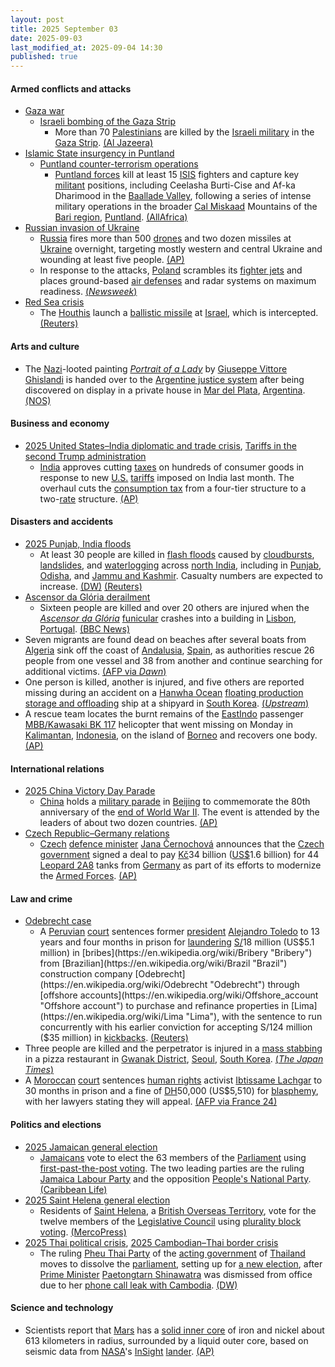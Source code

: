 ```yaml
---
layout: post
title: 2025 September 03
date: 2025-09-03
last_modified_at: 2025-09-04 14:30
published: true
---
```



#### Armed conflicts and attacks

* [Gaza war](https://en.wikipedia.org/wiki/Gaza_war "Gaza war")
  * [Israeli bombing of the Gaza Strip](https://en.wikipedia.org/wiki/Israeli_bombing_of_the_Gaza_Strip "Israeli bombing of the Gaza Strip")
    * More than 70 [Palestinians](https://en.wikipedia.org/wiki/Palestinians "Palestinians") are killed by the [Israeli military](https://en.wikipedia.org/wiki/Israeli_military "Israeli military") in the [Gaza Strip](https://en.wikipedia.org/wiki/Gaza_Strip "Gaza Strip"). [(Al Jazeera)](https://www.aljazeera.com/news/liveblog/2025/9/3/live-europes-response-on-gaza-a-failure-as-israel-continues-attacks)
* [Islamic State insurgency in Puntland](https://en.wikipedia.org/wiki/Islamic_State_insurgency_in_Puntland "Islamic State insurgency in Puntland")
  * [Puntland counter-terrorism operations](https://en.wikipedia.org/wiki/Puntland_counter-terrorism_operations "Puntland counter-terrorism operations")
    * [Puntland forces](https://en.wikipedia.org/wiki/Puntland_Dervish_Force "Puntland Dervish Force") kill at least 15 [ISIS](https://en.wikipedia.org/wiki/Islamic_State_%E2%80%93_Somalia_Province "Islamic State – Somalia Province") fighters and capture key [militant](https://en.wikipedia.org/wiki/Militant "Militant") positions, including Ceelasha Burti-Cise and Af-ka Dharimood in the [Baallade Valley](https://en.wikipedia.org/wiki/Balade_%28Somalia%29 "Balade (Somalia)"), following a series of intense military operations in the broader [Cal Miskaad](https://en.wikipedia.org/wiki/Cal_Miskaad "Cal Miskaad") Mountains of the [Bari region](https://en.wikipedia.org/wiki/Bari%2C_Somalia "Bari, Somalia"), [Puntland](https://en.wikipedia.org/wiki/Puntland "Puntland"). [(AllAfrica)](https://allafrica.com/stories/202509030390.html)
* [Russian invasion of Ukraine](https://en.wikipedia.org/wiki/Russian_invasion_of_Ukraine "Russian invasion of Ukraine")
  * [Russia](https://en.wikipedia.org/wiki/Russia "Russia") fires more than 500 [drones](https://en.wikipedia.org/wiki/Drone_warfare "Drone warfare") and two dozen missiles at [Ukraine](https://en.wikipedia.org/wiki/Ukraine "Ukraine") overnight, targeting mostly western and central Ukraine and wounding at least five people. [(AP)](https://apnews.com/article/russia-ukraine-war-trump-zelenskyy-putin-9d6b9bf76a15971c17ae2de9ca1211b5)
  * In response to the attacks, [Poland](https://en.wikipedia.org/wiki/Poland "Poland") scrambles its [fighter jets](https://en.wikipedia.org/wiki/Fighter_jet "Fighter jet") and places ground-based [air defenses](https://en.wikipedia.org/wiki/Air_defense "Air defense") and radar systems on maximum readiness. [(*Newsweek*)](https://www.newsweek.com/poland-nato-fighter-jets-scramble-ukraine-russia-attack-drones-2123682)
* [Red Sea crisis](https://en.wikipedia.org/wiki/Red_Sea_crisis "Red Sea crisis")
  * The [Houthis](https://en.wikipedia.org/wiki/Houthis "Houthis") launch a [ballistic missile](https://en.wikipedia.org/wiki/Ballistic_missile "Ballistic missile") at [Israel](https://en.wikipedia.org/wiki/Israel "Israel"), which is intercepted. [(Reuters)](https://www.reuters.com/world/middle-east/israel-intercepts-missile-fired-yemen-2025-09-03/)

#### Arts and culture

* The [Nazi](https://en.wikipedia.org/wiki/Nazi "Nazi")-looted painting *[Portrait of a Lady](https://en.wikipedia.org/wiki/Portrait_of_a_Lady_%28Contessa_Colleoni%29 "Portrait of a Lady (Contessa Colleoni)")* by [Giuseppe Vittore Ghislandi](https://en.wikipedia.org/wiki/Giuseppe_Vittore_Ghislandi "Giuseppe Vittore Ghislandi") is handed over to the [Argentine justice system](https://en.wikipedia.org/wiki/Judiciary_of_Argentina "Judiciary of Argentina") after being discovered on display in a private house in [Mar del Plata](https://en.wikipedia.org/wiki/Mar_del_Plata "Mar del Plata"), [Argentina](https://en.wikipedia.org/wiki/Argentina "Argentina"). [(NOS)](https://nos.nl/artikel/2581085-door-nazi-s-geroofd-schilderij-terecht-argentijnse-dochter-van-nazi-levert-het-in)

#### Business and economy

* [2025 United States–India diplomatic and trade crisis](https://en.wikipedia.org/wiki/2025_United_States%E2%80%93India_diplomatic_and_trade_crisis "2025 United States–India diplomatic and trade crisis"), [Tariffs in the second Trump administration](https://en.wikipedia.org/wiki/Tariffs_in_the_second_Trump_administration "Tariffs in the second Trump administration")
  * [India](https://en.wikipedia.org/wiki/India "India") approves cutting [taxes](https://en.wikipedia.org/wiki/Taxation_in_India "Taxation in India") on hundreds of consumer goods in response to new [U.S.](https://en.wikipedia.org/wiki/U.S. "U.S.") [tariffs](https://en.wikipedia.org/wiki/Tariff "Tariff") imposed on India last month. The overhaul cuts the [consumption tax](https://en.wikipedia.org/wiki/Consumption_tax "Consumption tax") from a four-tier structure to a two-[rate](https://en.wikipedia.org/wiki/Tax_rate "Tax rate") structure. [(AP)](https://apnews.com/article/india-goods-services-tax-us-tariff-9538843a2bde3124004273756b26db6b)

#### Disasters and accidents

* [2025 Punjab, India floods](https://en.wikipedia.org/wiki/2025_Punjab%2C_India_floods "2025 Punjab, India floods")
  * At least 30 people are killed in [flash floods](https://en.wikipedia.org/wiki/Flash_flood "Flash flood") caused by [cloudbursts](https://en.wikipedia.org/wiki/Cloudburst "Cloudburst"), [landslides](https://en.wikipedia.org/wiki/Landslide "Landslide"), and [waterlogging](https://en.wikipedia.org/wiki/Waterlogging_%28agriculture%29 "Waterlogging (agriculture)") across [north India](https://en.wikipedia.org/wiki/North_India "North India"), including in [Punjab](https://en.wikipedia.org/wiki/Punjab%2C_India "Punjab, India"), [Odisha](https://en.wikipedia.org/wiki/Odisha "Odisha"), and [Jammu and Kashmir](https://en.wikipedia.org/wiki/Jammu_and_Kashmir_%28union_territory%29 "Jammu and Kashmir (union territory)"). Casualty numbers are expected to increase. [(DW)](https://www.dw.com/en/rains-wreak-havoc-in-northern-india/a-73863094) [(Reuters)](https://www.reuters.com/sustainability/climate-energy/heavy-rain-lashes-northern-india-yamuna-river-breaches-danger-mark-delhi-2025-09-03/)
* [Ascensor da Glória derailment](https://en.wikipedia.org/wiki/Ascensor_da_Gl%C3%B3ria_derailment "Ascensor da Glória derailment")
  * Sixteen people are killed and over 20 others are injured when the *[Ascensor da Glória](https://en.wikipedia.org/wiki/Ascensor_da_Gl%C3%B3ria "Ascensor da Glória")* [funicular](https://en.wikipedia.org/wiki/Funicular "Funicular") crashes into a building in [Lisbon](https://en.wikipedia.org/wiki/Lisbon "Lisbon"), [Portugal](https://en.wikipedia.org/wiki/Portugal "Portugal"). [(BBC News)](https://www.bbc.com/news/articles/c1jzlgj915no)
* Seven migrants are found dead on beaches after several boats from [Algeria](https://en.wikipedia.org/wiki/Algeria "Algeria") sink off the coast of [Andalusia](https://en.wikipedia.org/wiki/Andalusia "Andalusia"), [Spain](https://en.wikipedia.org/wiki/Spain "Spain"), as authorities rescue 26 people from one vessel and 38 from another and continue searching for additional victims. [(AFP via *Dawn*)](https://www.dawn.com/news/1939542/seven-migrants-found-dead-on-spanish-beaches)
* One person is killed, another is injured, and five others are reported missing during an accident on a [Hanwha Ocean](https://en.wikipedia.org/wiki/Hanwha_Ocean "Hanwha Ocean") [floating production storage and offloading](https://en.wikipedia.org/wiki/Floating_production_storage_and_offloading "Floating production storage and offloading") ship at a shipyard in [South Korea](https://en.wikipedia.org/wiki/South_Korea "South Korea"). [(*Upstream*)](https://www.upstreamonline.com/safety/petrobras-official-rushed-to-hospital-after-fall-from-fpso-being-built-at-hanwha-ocean/2-1-1866254)
* A rescue team locates the burnt remains of the [EastIndo](https://en.wikipedia.org/wiki/EastIndo "EastIndo") passenger [MBB/Kawasaki BK 117](https://en.wikipedia.org/wiki/MBB/Kawasaki_BK_117 "MBB/Kawasaki BK 117") helicopter that went missing on Monday in [Kalimantan](https://en.wikipedia.org/wiki/Kalimantan "Kalimantan"), [Indonesia](https://en.wikipedia.org/wiki/Indonesia "Indonesia"), on the island of [Borneo](https://en.wikipedia.org/wiki/Borneo "Borneo") and recovers one body. [(AP)](https://apnews.com/article/indonesia-borneo-helicopter-crash-site-4b8a4c580416190d14e6e7e5ccca05ab)

#### International relations

* [2025 China Victory Day Parade](https://en.wikipedia.org/wiki/2025_China_Victory_Day_Parade "2025 China Victory Day Parade")
  * [China](https://en.wikipedia.org/wiki/China "China") holds a [military parade](https://en.wikipedia.org/wiki/Military_parade "Military parade") in [Beijing](https://en.wikipedia.org/wiki/Beijing "Beijing") to commemorate the 80th anniversary of the [end of World War II](https://en.wikipedia.org/wiki/End_of_World_War_II_in_Asia "End of World War II in Asia"). The event is attended by the leaders of about two dozen countries. [(AP)](https://apnews.com/article/china-military-parade-world-war-xi-jinping-ed1f7b3e245882dd91b597df24eafbea)
* [Czech Republic–Germany relations](https://en.wikipedia.org/wiki/Czech_Republic%E2%80%93Germany_relations "Czech Republic–Germany relations")
  * [Czech](https://en.wikipedia.org/wiki/Czech_Republic "Czech Republic") [defence minister](https://en.wikipedia.org/wiki/Ministry_of_Defence_%28Czech_Republic%29 "Ministry of Defence (Czech Republic)") [Jana Černochová](https://en.wikipedia.org/wiki/Jana_%C4%8Cernochov%C3%A1 "Jana Černochová") announces that the [Czech government](https://en.wikipedia.org/wiki/Czech_government "Czech government") signed a deal to pay [Kč](https://en.wikipedia.org/wiki/Czech_koruna "Czech koruna")34 billion ([US$](https://en.wikipedia.org/wiki/United_States_dollar "United States dollar")1.6 billion) for 44 [Leopard 2A8](https://en.wikipedia.org/wiki/Leopard_2A8 "Leopard 2A8") tanks from [Germany](https://en.wikipedia.org/wiki/Germany "Germany") as part of its efforts to modernize the [Armed Forces](https://en.wikipedia.org/wiki/Czech_Armed_Forces "Czech Armed Forces"). [(AP)](https://apnews.com/article/czech-germany-leopard-tanks-defense-military-modernization-f3ed86b998653a82d01f04cdf8dfc2ed)

#### Law and crime

* [Odebrecht case](https://en.wikipedia.org/wiki/Odebrecht_case "Odebrecht case")
  * A [Peruvian](https://en.wikipedia.org/wiki/Peru "Peru") [court](https://en.wikipedia.org/wiki/Judiciary_of_Peru "Judiciary of Peru") sentences former [president](https://en.wikipedia.org/wiki/President_of_Peru "President of Peru") [Alejandro Toledo](https://en.wikipedia.org/wiki/Alejandro_Toledo "Alejandro Toledo") to 13 years and four months in prison for [laundering](https://en.wikipedia.org/wiki/Money_laundering "Money laundering") [S/](https://en.wikipedia.org/wiki/Peruvian_sol "Peruvian sol")18 million (US$5.1 million) in [bribes](https://en.wikipedia.org/wiki/Bribery "Bribery") from [Brazilian](https://en.wikipedia.org/wiki/Brazil "Brazil") construction company [Odebrecht](https://en.wikipedia.org/wiki/Odebrecht "Odebrecht") through [offshore accounts](https://en.wikipedia.org/wiki/Offshore_account "Offshore account") to purchase and refinance properties in [Lima](https://en.wikipedia.org/wiki/Lima "Lima"), with the sentence to run concurrently with his earlier conviction for accepting S/124 million ($35 million) in [kickbacks](https://en.wikipedia.org/wiki/Kickback_%28finance%29 "Kickback (finance)"). [(Reuters)](https://www.reuters.com/world/americas/peruvian-court-hands-ex-president-toledo-second-corruption-sentence-2025-09-03/)
* Three people are killed and the perpetrator is injured in a [mass stabbing](https://en.wikipedia.org/wiki/Mass_stabbing "Mass stabbing") in a pizza restaurant in [Gwanak District](https://en.wikipedia.org/wiki/Gwanak_District "Gwanak District"), [Seoul](https://en.wikipedia.org/wiki/Seoul "Seoul"), [South Korea](https://en.wikipedia.org/wiki/South_Korea "South Korea"). [(*The Japan Times*)](https://www.japantimes.co.jp/news/2025/09/03/asia-pacific/crime-legal/stabbing-seoul-pizza-restaurant/)
* A [Moroccan](https://en.wikipedia.org/wiki/Morocco "Morocco") [court](https://en.wikipedia.org/wiki/Judiciary_of_Morocco "Judiciary of Morocco") sentences [human rights](https://en.wikipedia.org/wiki/Human_rights_in_Morocco "Human rights in Morocco") activist [Ibtissame Lachgar](https://en.wikipedia.org/wiki/Ibtissame_Lachgar "Ibtissame Lachgar") to 30 months in prison and a fine of [DH](https://en.wikipedia.org/wiki/Moroccan_dirham "Moroccan dirham")50,000 (US$5,510) for [blasphemy](https://en.wikipedia.org/wiki/Islam_and_blasphemy "Islam and blasphemy"), with her lawyers stating they will appeal. [(AFP via France 24)](https://www.france24.com/en/africa/20250903-moroccan-feminist-sentenced-to-30-months-for-blasphemy-due-to-t-shirt-slogan)

#### Politics and elections

* [2025 Jamaican general election](https://en.wikipedia.org/wiki/2025_Jamaican_general_election "2025 Jamaican general election")
  * [Jamaicans](https://en.wikipedia.org/wiki/Jamaicans "Jamaicans") vote to elect the 63 members of the [Parliament](https://en.wikipedia.org/wiki/Parliament_of_Jamaica "Parliament of Jamaica") using [first-past-the-post voting](https://en.wikipedia.org/wiki/First-past-the-post_voting "First-past-the-post voting"). The two leading parties are the ruling [Jamaica Labour Party](https://en.wikipedia.org/wiki/Jamaica_Labour_Party "Jamaica Labour Party") and the opposition [People's National Party](https://en.wikipedia.org/wiki/People%27s_National_Party "People's National Party"). [(Caribbean Life)](https://www.caribbeanlife.com/inside-life-jamaican-elections-2025/)
* [2025 Saint Helena general election](https://en.wikipedia.org/wiki/2025_Saint_Helena_general_election "2025 Saint Helena general election")
  * Residents of [Saint Helena](https://en.wikipedia.org/wiki/Saint_Helena "Saint Helena"), a [British Overseas Territory](https://en.wikipedia.org/wiki/British_Overseas_Territory "British Overseas Territory"), vote for the twelve members of the [Legislative Council](https://en.wikipedia.org/wiki/Legislative_Council_of_Saint_Helena "Legislative Council of Saint Helena") using [plurality block voting](https://en.wikipedia.org/wiki/Plurality_block_voting "Plurality block voting"). [(MercoPress)](https://en.mercopress.com/2025/05/14/st-helena-general-election-scheduled-for-03-september-2025-12-legco-seats-at-stake)
* [2025 Thai political crisis](https://en.wikipedia.org/wiki/2025_Thai_political_crisis "2025 Thai political crisis"), [2025 Cambodian–Thai border crisis](https://en.wikipedia.org/wiki/2025_Cambodian%E2%80%93Thai_border_crisis "2025 Cambodian–Thai border crisis")
  * The ruling [Pheu Thai Party](https://en.wikipedia.org/wiki/Pheu_Thai_Party "Pheu Thai Party") of the [acting government](https://en.wikipedia.org/wiki/Government_of_Thailand "Government of Thailand") of [Thailand](https://en.wikipedia.org/wiki/Thailand "Thailand") moves to dissolve the [parliament](https://en.wikipedia.org/wiki/Parliament_of_Thailand "Parliament of Thailand"), setting up for [a new election](https://en.wikipedia.org/wiki/Next_Thai_general_election "Next Thai general election"), after [Prime Minister](https://en.wikipedia.org/wiki/Prime_Minister_of_Thailand "Prime Minister of Thailand") [Paetongtarn Shinawatra](https://en.wikipedia.org/wiki/Paetongtarn_Shinawatra "Paetongtarn Shinawatra") was dismissed from office due to her [phone call leak with Cambodia](https://en.wikipedia.org/wiki/Thailand%E2%80%93Cambodia_phone_call_leak "Thailand–Cambodia phone call leak"). [(DW)](https://www.dw.com/en/thailand-ruling-party-moves-to-dissolve-parliament/a-73860361)

#### Science and technology

* Scientists report that [Mars](https://en.wikipedia.org/wiki/Mars "Mars") has a [solid inner core](https://en.wikipedia.org/wiki/Composition_of_Mars "Composition of Mars") of iron and nickel about 613 kilometers in radius, surrounded by a liquid outer core, based on seismic data from [NASA](https://en.wikipedia.org/wiki/NASA "NASA")'s [InSight](https://en.wikipedia.org/wiki/InSight "InSight") [lander](https://en.wikipedia.org/wiki/Lander_%28spacecraft%29 "Lander (spacecraft)"). [(AP)](https://apnews.com/article/mars-core-nasa-insight-ac38ae787b41d3d2727a693f3c2b7d28)
